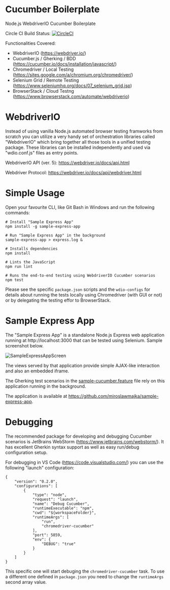 # Cucumber Boilerplate

Node.js WebdriverIO Cucumber Boilerplate

Circle CI Build Status: [![CircleCI](https://circleci.com/gh/miroslawmajka/cucumber-boilerplate.svg?style=svg)](https://circleci.com/gh/miroslawmajka/cucumber-boilerplate)

Functionalities Covered:

* WebdriverIO (https://webdriver.io/)
* Cucumber.js / Gherking / BDD (https://cucumber.io/docs/installation/javascript/)
* Chromedriver / Local Testing (https://sites.google.com/a/chromium.org/chromedriver/)
* Selenium Grid / Remote Testing (https://www.seleniumhq.org/docs/07_selenium_grid.jsp)
* BrowserStack / Cloud Testng (https://www.browserstack.com/automate/webdriverio)

# WebdriverIO

Instead of using vanilla Node.js automated browser testing framworks from scratch you can utilize a very handy set of orchestration libraries called "WebdriverIO" which bring together all those tools in a unified testing package. These libraries can be installed independently and used via "wdio.conf.js" files as entry points.

WebdriverIO API (ver. 5): https://webdriver.io/docs/api.html

Webdriver Protocol: https://webdriver.io/docs/api/webdriver.html

# Simple Usage

Open your favourite CLI, like Git Bash in Windows and run the following commands:
```shell script
# Install "Sample Express App"
npm install -g sample-express-app

# Run "Sample Express App" in the background
sample-express-app > express.log &

# Installs dependencies
npm install

# Lints the JavaScript
npm run lint

# Runs the end-to-end testing using WebdriverIO Cucumber scenarios
npm test
```

Please see the specific `package.json` scripts and the `wdio-configs`
for details about running the tests locally using Chromedriver (with GUI or not) or
by delegating the testing effor to BrowserStack.

# Sample Express App

The "Sample Express App" is a standalone Node.js Express web application running at http://localhost:3000 that can be tested using Selenium. Sample screenshot below.

![SampleExpressAppScreen](docs/sample-express-app.png "Sample Express App")

The views served by that application provide simple AJAX-like interaction and also an embedded iframe.

The Gherking test scenarios in the [sample-cucumber.feature](features/sample-cucumber.feature) file rely on this application running in the background.

The application is available at https://github.com/miroslawmajka/sample-express-app.

# Debugging

The recommended package for developing and debugging Cucumber scenarios is JetBrains WebStorm (https://www.jetbrains.com/webstorm/).
It has excellent Gherkin syntax support as well as easy run/debug configuration setup.

For debugging in VS Code (https://code.visualstudio.com/) you can use the following "launch" configuration:
```
{
    "version": "0.2.0",
    "configurations": [
        {
            "type": "node",
            "request": "launch",
            "name": "Debug Cucumber",
            "runtimeExecutable": "npm",
            "cwd": "${workspaceFolder}",
            "runtimeArgs": [
                "run",
                "chromedriver-cucumber"
            ],  
            "port": 5859,
            "env": {
                "DEBUG": "true" 
            }
        }
    ]
}
```
This specific one will start debuging the `chromedriver-cucumber` task. 
To use a different one defined in `package.json` you need to change the `runtimeArgs` second array value.
